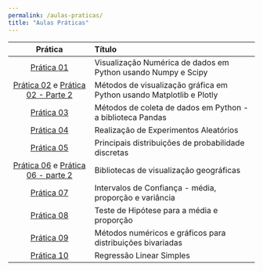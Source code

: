 ```yaml
---
permalink: /aulas-praticas/
title: "Aulas Práticas"
---
```


| Prática | Título |
| :---: | :--- |
| [Prática 01](https://github.com/marcielbp/Statistics-and-Probability/blob/master/python/notebooks/praticas/pr01.ipynb) | Visualização Numérica de dados em Python usando Numpy e Scipy |
| [Prática 02](https://github.com/marcielbp/Statistics-and-Probability/blob/master/python/notebooks/praticas/pr02.ipynb) e [Prática 02 - Parte 2](https://github.com/marcielbp/Statistics-and-Probability/blob/master/python/notebooks/praticas/pr02_2.ipynb)  | Métodos de visualização gráfica em Python usando Matplotlib e Plotly |
| [Prática 03](https://github.com/marcielbp/Statistics-and-Probability/blob/master/python/notebooks/praticas/pr03.ipynb) | Métodos de coleta de dados em Python - a biblioteca Pandas |
| [Prática 04](https://github.com/marcielbp/Statistics-and-Probability/blob/master/python/notebooks/praticas/pr04.ipynb) | Realização de Experimentos Aleatórios |
| [Prática 05](https://github.com/marcielbp/Statistics-and-Probability/blob/master/python/notebooks/praticas/pr05.ipynb) | Principais distribuições de probabilidade discretas |
| [Prática 06](https://github.com/marcielbp/Statistics-and-Probability/blob/master/python/notebooks/praticas/pr06.ipynb) e [Prática 06 - parte 2](https://github.com/marcielbp/Statistics-and-Probability/blob/master/python/notebooks/praticas/pr06_p2.ipynb)| Bibliotecas de visualização geográficas |
| [Prática 07](https://github.com/marcielbp/Statistics-and-Probability/blob/master/python/notebooks/praticas/pr07.ipynb) | Intervalos de Confiança - média, proporção e variância |
| [Prática 08](https://github.com/marcielbp/Statistics-and-Probability/blob/master/python/notebooks/praticas/pr08.ipynb) | Teste de Hipótese para a média e proporção |
| [Prática 09](https://github.com/marcielbp/Statistics-and-Probability/blob/master/python/notebooks/praticas/pr09.ipynb) | Métodos numéricos e gráficos para distribuições bivariadas |
| [Prática 10](https://github.com/marcielbp/Statistics-and-Probability/blob/master/python/notebooks/praticas/pr10.ipynb) | Regressão Linear Simples |
